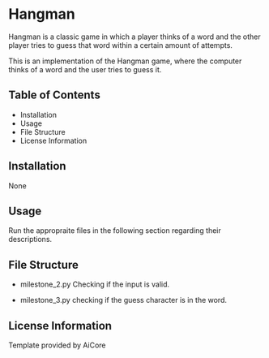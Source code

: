 # Hangman
Hangman is a classic game in which a player thinks of a word and the other player tries to guess that word within a certain amount of attempts.

This is an implementation of the Hangman game, where the computer thinks of a word and the user tries to guess it. 

## Table of Contents
- Installation
- Usage
- File Structure
- License Information

## Installation
None

## Usage
Run the appropraite files in the following section regarding their descriptions.

## File Structure
- milestone_2.py
Checking if the input is valid.

- milestone_3.py
checking if the guess character is in the word.

## License Information
Template provided by AiCore